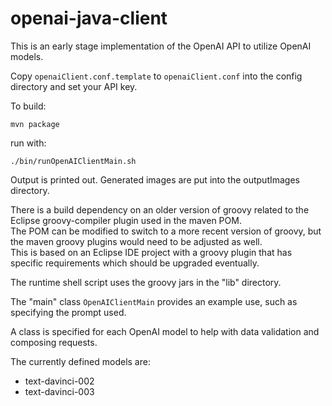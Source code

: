 # openai-java-client

This is an early stage implementation of the OpenAI API to utilize OpenAI models.

Copy ```openaiClient.conf.template``` to ```openaiClient.conf``` into the config directory and set your API key.

To build:

```mvn package```

run with:

```./bin/runOpenAIClientMain.sh```

Output is printed out.  Generated images are put into the outputImages directory.

There is a build dependency on an older version of groovy related to the Eclipse groovy-compiler plugin used in the maven POM.  
The POM can be modified to switch to a more recent version of groovy, but the maven groovy plugins would need to be adjusted as well.  
This is based on an Eclipse IDE project with a groovy plugin that has specific requirements which should be upgraded eventually.

The runtime shell script uses the groovy jars in the "lib" directory.

The "main" class ```OpenAIClientMain``` provides an example use, such as specifying the prompt used.

A class is specified for each OpenAI model to help with data validation and composing requests.

The currently defined models are:
* text-davinci-002
* text-davinci-003

